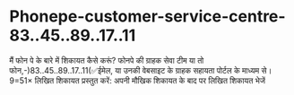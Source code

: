 # Phonepe-customer-service-centre-83..45..89..17..11
मैं फोन पे के बारे में शिकायत कैसे करूं? फोनपे की ग्राहक सेवा टीम या तो फोन,-)83..45..89..17..11(✅ईमेल, या उनकी वेबसाइट के ग्राहक सहायता पोर्टल के माध्यम से। 9=51× लिखित शिकायत प्रस्तुत करें: अपनी मौखिक शिकायत के बाद  पर लिखित शिकायत भेजें
